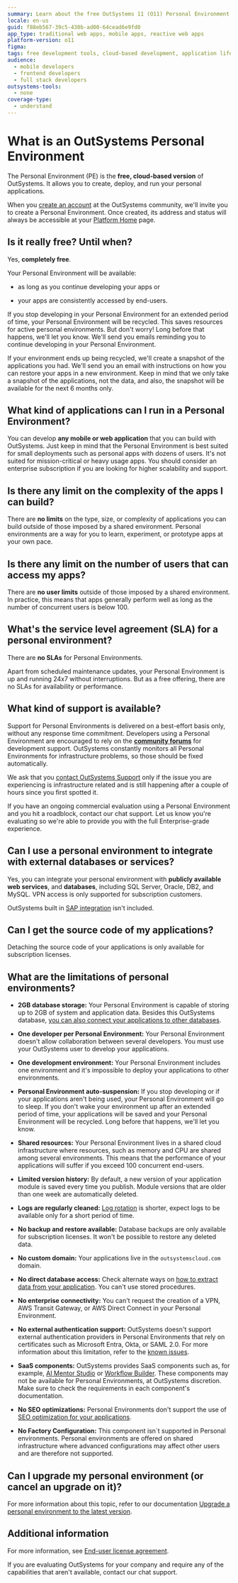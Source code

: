 ```yaml
---
summary: Learn about the free OutSystems 11 (O11) Personal Environment for developing personal applications.
locale: en-us
guid: f88eb567-39c5-430b-ad00-64cead6e9fd0
app_type: traditional web apps, mobile apps, reactive web apps
platform-version: o11
figma:
tags: free development tools, cloud-based development, application lifecycle management
audience:
  - mobile developers
  - frontend developers
  - full stack developers
outsystems-tools:
  - none
coverage-type:
  - understand
---
```


# What is an OutSystems Personal Environment

The Personal Environment (PE) is the **free, cloud-based version** of OutSystems. It allows you to create, deploy, and run your personal applications.

When you [create an account](https://www.outsystems.com/home/GetStartedForFree.aspx) at the OutSystems community, we'll invite you to create a Personal Environment. Once created, its address and status will always be accessible at your [Platform Home](https://www.outsystems.com/home) page.

## Is it really free? Until when?

Yes, **completely free**.

Your Personal Environment will be available:

* as long as you continue developing your apps or

* your apps are consistently accessed by end-users.

If you stop developing in your Personal Environment for an extended period of time, your Personal Environment will be recycled. This saves resources for active personal environments. But don't worry! Long before that happens, we'll let you know. We'll send you emails reminding you to continue developing in your Personal Environment.

If your environment ends up being recycled, we'll create a snapshot of the applications you had. We'll send you an email with instructions on how you can restore your apps in a new environment. Keep in mind that we only take a snapshot of the applications, not the data, and also, the snapshot will be available for the next 6 months only.

## What kind of applications can I run in a Personal Environment?

You can develop **any mobile or web application** that you can build with OutSystems. Just keep in mind that the Personal Environment is best suited for small deployments such as personal apps with dozens of users. It's not suited for mission-critical or heavy usage apps. You should consider an enterprise subscription if you are looking for higher scalability and support.

## Is there any limit on the complexity of the apps I can build?

There are **no limits** on the type, size, or complexity of applications you can build outside of those imposed by a shared environment. Personal environments are a way for you to learn, experiment, or prototype apps at your own pace.

## Is there any limit on the number of users that can access my apps?

There are **no user limits** outside of those imposed by a shared environment. In practice, this means that apps generally perform well as long as the number of concurrent users is below 100.

## What's the service level agreement (SLA) for a personal environment?

There are **no SLAs** for Personal Environments.

Apart from scheduled maintenance updates, your Personal Environment is up and running 24x7 without interruptions. But as a free offering, there are no SLAs for availability or performance.

## What kind of support is available?

Support for Personal Environments is delivered on a best-effort basis only, without any response time commitment. Developers using a Personal Environment are encouraged to rely on the [**community forums**](https://www.outsystems.com/forums/) for development support. OutSystems constantly monitors all Personal Environments for infrastructure problems, so those should be fixed automatically.

We ask that you [contact OutSystems Support](https://www.outsystems.com/legal/success/contact-outsystems-technical-support/) only if the issue you are experiencing is infrastructure related and is still happening after a couple of hours since you first spotted it.

If you have an ongoing commercial evaluation using a Personal Environment and you hit a roadblock, contact our chat support. Let us know you're evaluating so we're able to provide you with the full Enterprise-grade experience.

## Can I use a personal environment to integrate with external databases or services?

Yes, you can integrate your personal environment with **publicly available web services**, and **databases**, including SQL Server, Oracle, DB2, and MySQL. VPN access is only supported for subscription customers.

OutSystems built in [SAP integration](https://success.outsystems.com/Documentation/11/Extensibility_and_Integration/SAP/Integrate_with_a_SAP_System) isn't included.

## Can I get the source code of my applications?

Detaching the source code of your applications is only available for subscription licenses.

## What are the limitations of personal environments?

* **2GB database storage:** Your Personal Environment is capable of storing up to 2GB of system and application data. Besides this OutSystems database, [you can also connect your applications to other databases](https://www.outsystems.com/evaluation-guide/use-outsystems-with-existing-databases/#3).

* **One developer per Personal Environment:** Your Personal Environment doesn't allow collaboration between several developers. You must use your OutSystems user to develop your applications.

* **One development environment:** Your Personal Environment includes one environment and it's impossible to deploy your applications to other environments.

* **Personal Environment auto-suspension:** If you stop developing or if your applications aren't being used, your Personal Environment will go to sleep. If you don't wake your environment up after an extended period of time, your applications will be saved and your Personal Environment will be recycled. Long before that happens, we'll let you know.

* **Shared resources:** Your Personal Environment lives in a shared cloud infrastructure where resources, such as memory and CPU are shared among several environments. This means that the performance of your applications will suffer if you exceed 100 concurrent end-users.

* **Limited version history:** By default, a new version of your application module is saved every time you publish. Module versions that are older than one week are automatically deleted.

* **Logs are regularly cleaned:** [Log rotation](https://success.outsystems.com/documentation/11/managing_the_applications_lifecycle/monitor_and_troubleshoot/logging_database_and_architecture/the_log_tables_and_views/#the-rotation-of-the-logs) is shorter, expect logs to be available only for a short period of time.

* **No backup and restore available:** Database backups are only available for subscription licenses. It won't be possible to restore any deleted data.

* **No custom domain:** Your applications live in the `outsystemscloud.com` domain.

* **No direct database access:** Check alternate ways on [how to extract data from your application](https://success.outsystems.com/Support/Personal_Environment/Personal_environment_hosting_infrastructure_under_the_hood#Extracting_your_data). You can't use stored procedures.

* **No enterprise connectivity:** You can't request the creation of a VPN, AWS Transit Gateway, or AWS Direct Connect in your Personal Environment.

* **No external authentication support:** OutSystems doesn't support external authentication providers in Personal Environments that rely on certificates such as Microsoft Entra, Okta, or SAML 2.0. For more information about this limitation, refer to the [known issues](../enterprise/troubleshooting/saml-unable-create-signature.md).

* **SaaS components:** OutSystems provides SaaS components such as, for example, [AI Mentor Studio](https://success.outsystems.com/Documentation/11/Managing_the_Applications_Lifecycle/Manage_technical_debt/) or [Workflow Builder](https://success.outsystems.com/Documentation/Workflow_Builder). These components may not be available for Personal Environments, at OutSystems discretion. Make sure to check the requirements in each component's documentation.

* **No SEO optimizations:** Personal Environments don't support the use of [SEO optimization for your applications](https://www.outsystems.com/tk/redirect?g=C07BCA11-7DB2-49FD-B01B-97EBFBDCF36F).

* **No Factory Configuration:** This component isn´t supported in Personal environments. Personal environments are offered on shared infrastructure where advanced configurations may affect other users and are therefore not supported.

## Can I upgrade my personal environment (or cancel an upgrade on it)?

For more information about this topic, refer to our documentation [Upgrade a personal environment to the latest version](https://success.outsystems.com/support/troubleshooting/infrastructure_management/upgrade_a_personal_environment_to_the_latest_version/).

## Additional information

For more information, see [End-user license agreement](https://www.outsystems.com/legal/end-user-licensing-agreement/).

If you are evaluating OutSystems for your company and require any of the capabilities that aren't available, contact our chat support.
